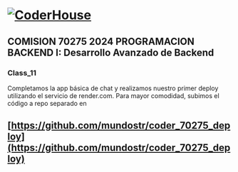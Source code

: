 # [![CoderHouse](https://www.coderhouse.com/imgs/ch.svg)](https://www.coderhouse.com/)

## COMISION 70275 2024 PROGRAMACION BACKEND I: Desarrollo Avanzado de Backend
### Class_11

Completamos la app básica de chat y realizamos nuestro primer deploy utilizando el servicio de render.com.
Para mayor comodidad, subimos el código a repo separado en

## [https://github.com/mundostr/coder_70275_deploy](https://github.com/mundostr/coder_70275_deploy)